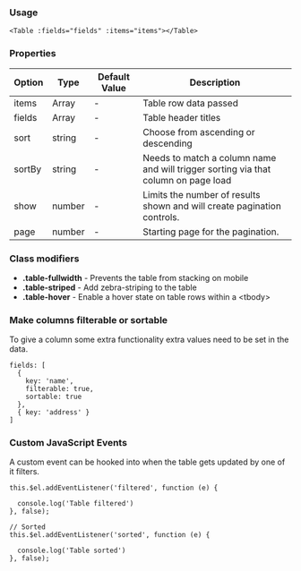 ### Usage

```
<Table :fields="fields" :items="items"></Table>
```

### Properties

| Option | Type | Default Value | Description |
| ------ | ---- | ------------- | ----------- |
| items  | Array | - | Table row data passed |
| fields | Array | - | Table header titles  |
| sort   | string | - | Choose from ascending or descending |
| sortBy | string | - | Needs to match a column name and will trigger sorting via that column on page load |
| show | number | - | Limits the number of results shown and will create pagination controls. |
| page | number | - | Starting page for the pagination. |

### Class modifiers

- **.table-fullwidth** - Prevents the table from stacking on mobile
- **.table-striped** - Add zebra-striping to the table
- **.table-hover** - Enable a hover state on table rows within a &lt;tbody&gt;

### Make columns filterable or sortable

To give a column some extra functionality extra values need to be set in the data.

```
fields: [
  { 
    key: 'name',
    filterable: true,
    sortable: true
  },
  { key: 'address' }
]
```

### Custom JavaScript Events

A custom event can be hooked into when the table gets updated by one of it filters.

```
this.$el.addEventListener('filtered', function (e) { 
      
  console.log('Table filtered')
}, false);

// Sorted
this.$el.addEventListener('sorted', function (e) { 
      
  console.log('Table sorted')
}, false);
```
